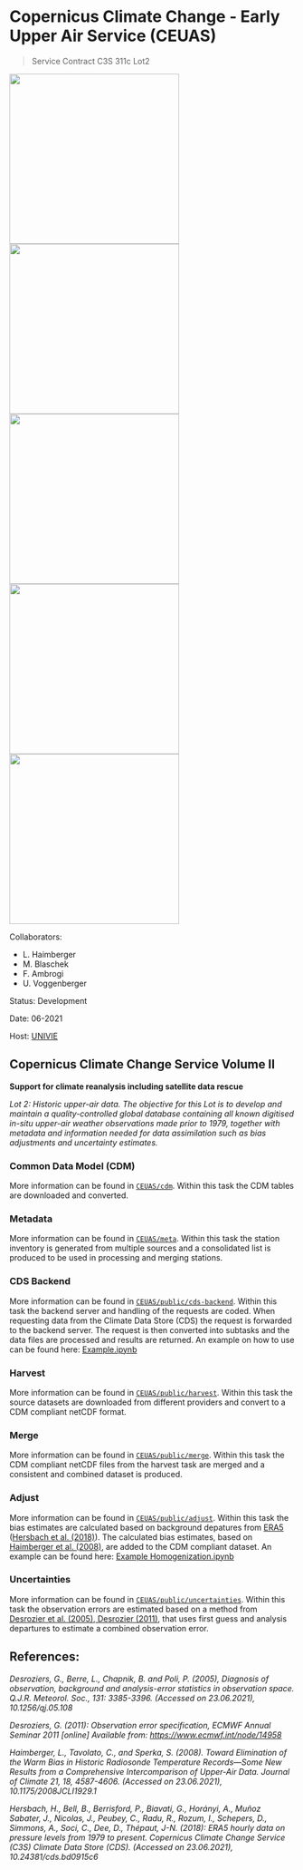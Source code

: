 # Copernicus Climate Change - Early Upper Air Service (CEUAS)

> Service Contract C3S 311c Lot2

<img src="https://climate.copernicus.eu/sites/default/files/custom-uploads/ESOTC2020/press_resources/Copernicus%20vecto%20def%20%20Europe's%20eyes%20on%20Earth%20with%20flag.png" width="300px"> <img src="https://climate.copernicus.eu/sites/default/files/custom-uploads/ESOTC2020/press_resources/C3S%E2%80%93POS%E2%80%93LINE.png" width="300px">
<img src="https://climate.copernicus.eu/sites/default/files/custom-uploads/ESOTC2020/press_resources/ECMWF_LOGO_POS_ImplementedBy.png" width="300px"> <img src="https://communications.univie.ac.at/fileadmin/user_upload/d_oeffentlichkeitsarbeit/Logos/2016-02/Uni_Logo_2016.png" width="300px"> <img src="https://img.univie.ac.at/fileadmin/_processed_/csm_logo_imgw_color_with_text_2100x660_8c1ff1816b.png" width="300px">

Collaborators:
* L. Haimberger
* M. Blaschek
* F. Ambrogi
* U. Voggenberger

Status: Development

Date: 06-2021


Host: [UNIVIE](https://www.univie.ac.at)

## Copernicus Climate Change Service Volume II

**Support for climate reanalysis including satellite data rescue**

*Lot 2: Historic upper-air data. The objective for this Lot is to develop and maintain a quality-controlled
global database containing all known digitised in-situ upper-air weather observations made prior to
1979, together with metadata and information needed for data assimilation such as bias adjustments
and uncertainty estimates.*

### Common Data Model (CDM)

More information can be found in [`CEUAS/cdm`](./CEUAS/cdm). Within this task the CDM tables are downloaded and converted.

### Metadata

More information can be found in [`CEUAS/meta`](./CEUAS/meta). Within this task the station inventory is generated from multiple sources and a consolidated list is produced to be used in processing and merging stations.

### CDS Backend

More information can be found in [`CEUAS/public/cds-backend`](./CEUAS/public/cds-backend). Within this task the backend server and handling of the requests are coded. When requesting data from the Climate Data Store (CDS) the request is forwarded to the backend server. The request is then converted into subtasks and the data files are processed and results are returned. An example on how to use can be found here: [Example.ipynb](./CEUAS/public/cds-backend/Example.ipynb)

### Harvest

More information can be found in [`CEUAS/public/harvest`](./CEUAS/public/harvest). Within this task the source datasets are downloaded from different providers and convert to a CDM compliant netCDF format.

### Merge

More information can be found in [`CEUAS/public/merge`](./CEUAS/public/merge). Within this task the CDM compliant netCDF files from the harvest task are merged and a consistent and combined dataset is produced.

### Adjust

More information can be found in [`CEUAS/public/adjust`](./CEUAS/public/adjust). Within this task the bias estimates are calculated based on background depatures from [ERA5](https://cds.climate.copernicus.eu/cdsapp#!/dataset/reanalysis-era5-pressure-levels?tab=overview) ([Hersbach et al. (2018)](#references)). The calculated bias estimates, based on [Haimberger et al. (2008)](https://doi.org/10.1175/2008JCLI1929.1), are added to the CDM compliant dataset. An example can be found here: [Example Homogenization.ipynb](./CEUAS/public/adjust/Example_Homogenization.ipynb)

### Uncertainties

More information can be found in [`CEUAS/public/uncertainties`](./CEUAS/public/uncertainties). Within this task the observation errors are estimated based on a method from [Desrozier et al. (2005), Desrozier (2011)](#references), that uses first guess and analysis departures to estimate a combined observation error.

## References:
*Desroziers, G., Berre, L., Chapnik, B. and Poli, P. (2005), Diagnosis of observation, background and analysis-error statistics in observation space. Q.J.R. Meteorol. Soc., 131: 3385-3396. (Accessed on 23.06.2021), 10.1256/qj.05.108*

*Desroziers, G. (2011): Observation error specification, ECMWF Annual Seminar 2011 [online] Available from: https://www.ecmwf.int/node/14958*

*Haimberger, L., Tavolato, C., and Sperka, S. (2008). Toward Elimination of the Warm Bias in Historic Radiosonde Temperature Records—Some New Results from a Comprehensive Intercomparison of Upper-Air Data. Journal of Climate 21, 18, 4587-4606. (Accessed on 23.06.2021), 10.1175/2008JCLI1929.1*

*Hersbach, H., Bell, B., Berrisford, P., Biavati, G., Horányi, A., Muñoz Sabater, J., Nicolas, J., Peubey, C., Radu, R., Rozum, I., Schepers, D., Simmons, A., Soci, C., Dee, D., Thépaut, J-N. (2018): ERA5 hourly data on pressure levels from 1979 to present. Copernicus Climate Change Service (C3S) Climate Data Store (CDS). (Accessed on 23.06.2021), 10.24381/cds.bd0915c6*

